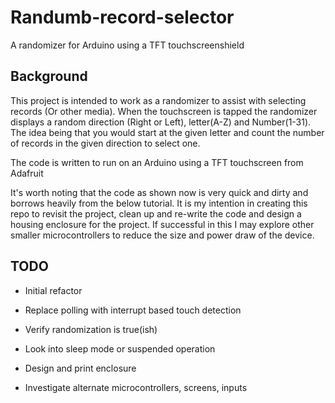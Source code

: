 # Randumb-record-selector
A randomizer for Arduino using a TFT touchscreenshield

## Background
This project is intended to work as a randomizer to assist with selecting records (Or other media). When the touchscreen is tapped the randomizer displays a random direction (Right or Left), letter(A-Z) and Number(1-31). The idea being that you would start at the given letter and count the number of records in the given direction to select one.

The code is written to run on an Arduino using a TFT touchscreen from Adafruit

It's worth noting that the code as shown now is very quick and dirty and borrows heavily from the below tutorial. It is my intention in creating this repo to revisit the project, clean up and re-write the code and design a housing enclosure for the project. If successful in this I may explore other smaller microcontrollers to reduce the size and power draw of the device.

## TODO

  - Initial refactor
  - Replace polling with interrupt based touch detection
  - Verify randomization is true(ish)
  - Look into sleep mode or suspended operation

  - Design and print enclosure
  - Investigate alternate microcontrollers, screens, inputs
